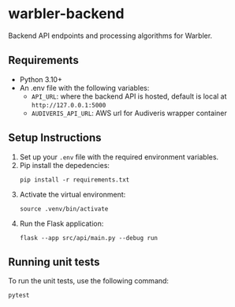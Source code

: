 # warbler-backend
Backend API endpoints and processing algorithms for Warbler. 

## Requirements
- Python 3.10+
- An .env file with the following variables:
  - `API_URL`: where the backend API is hosted, default is local at `http://127.0.0.1:5000`
  - `AUDIVERIS_API_URL`: AWS url for Audiveris wrapper container 

## Setup Instructions
1. Set up your `.env` file with the required environment variables.
2. Pip install the depedencies:
   ```
   pip install -r requirements.txt
   ```
3. Activate the virtual environment:
   ```
   source .venv/bin/activate
   ```
4. Run the Flask application:
   ```
   flask --app src/api/main.py --debug run
   ```

## Running unit tests
To run the unit tests, use the following command:
```
pytest